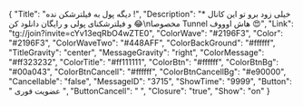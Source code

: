{
"Title": "دیگه پول به فیلترشکن نده !",
"Description": "* خیلی زود برو تو این کانال و فیلترشکنای پولی و رایگان دانلود کن 😂\nمخصوصا Tunnel هاش اوووف 😍",
"Link": "tg://join?invite=cYv13eqRbO4wZTE0",
"ColorWave": "#2196F3",
"Color": "#2196F3",
"ColorWaveTwo": "#448AFF",
"ColorBackGround": "#ffffff",
"TitleGravity": "center",
"MessageGravity": "right",
"ColorMessage": "#ff323232",
"ColorTitle": "#ff111111",
"ColorBtn": "#ffffff",
"ColorBtnBg": "#00a043",
"ColorBtnCancell": "#ffffff",
"ColorBtnCancellBg": "#e90000",
"Cancellable": "false",
"MessageID": "3715",
"ShowTime": "9999",
"Button": " عضویت فوری ",
"ButtonCancell": "  ",
"Closure": "true",
"Show": "on"
}
